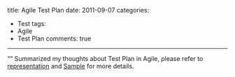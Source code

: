 title: Agile Test Plan
date: 2011-09-07
categories:
- Test
tags:
- Agile
- Test Plan
comments: true
---
“”
Summarized my thoughts about Test Plan in Agile, please refer to [representation](https://raw.githubusercontent.com/hy1984427/hy1984427.github.io/master/documents/Agile_Test_Plan.pdf) and [Sample](https://raw.githubusercontent.com/hy1984427/hy1984427.github.io/master/documents/Test_Plan_For_I37_To_I39.pdf) for more details.